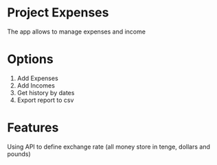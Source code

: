 # Project Expenses
The app allows to manage expenses and income

# Options
1. Add Expenses
2. Add Incomes
3. Get history by dates
4. Export report to csv

# Features
Using API to define exchange rate (all money store in tenge, dollars and pounds)